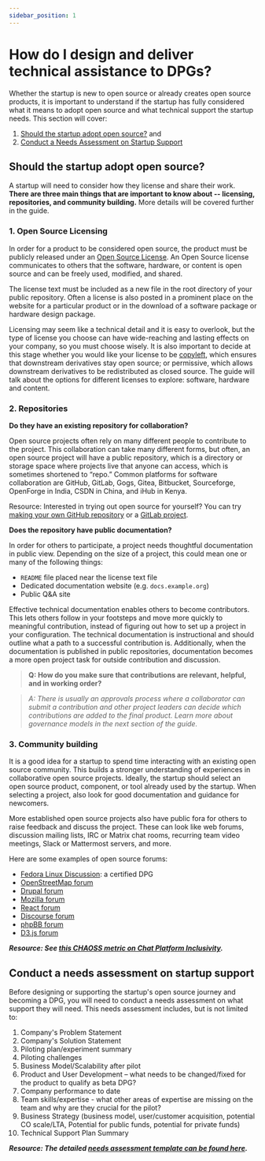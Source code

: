 ```yaml
---
sidebar_position: 1
---
```


# How do I design and deliver technical assistance to DPGs?
Whether the startup is new to open source or already creates open source products, it is important to understand if the startup has fully considered what it means to adopt open source and what technical support the startup needs. This section will cover:

1. [Should the startup adopt open source?](#should-the-startup-adopt-open-source) and
2. [Conduct a Needs Assessment on Startup Support](#conduct-a-needs-assessment-on-startup-support)


## Should the startup adopt open source?

A startup will need to consider how they license and share their work. **There are three main things that are important to know about -- licensing, repositories, and community building.** More details will be covered further in the guide.

### 1. Open Source Licensing

In order for a product to be considered open source, the product must be publicly released under an [Open Source License](https://opensource.org/licenses/). An Open Source license communicates to others that the software, hardware, or content is open source and can be freely used, modified, and shared.

The license text must be included as a new file in the root directory of your public repository. Often a license is also posted in a prominent place on the website for a particular product or in the download of a software package or hardware design package.

Licensing may seem like a technical detail and it is easy to overlook, but the type of license you choose can have wide-reaching and lasting effects on your company, so you must choose wisely. It is also important to decide at this stage whether you would like your license to be [copyleft](https://opensource.com/resources/what-is-copyleft), which ensures that downstream derivatives stay open source; or permissive, which allows downstream derivatives to be redistributed as closed source.  The guide will talk about the options for different licenses to explore: software, hardware and content.

### 2. Repositories
**Do they have an existing repository for collaboration?**

Open source projects often rely on many different people to contribute to the project. This collaboration can take many different forms, but often, an open source project will have a public repository, which is a directory or storage space where projects live that anyone can access, which is sometimes shortened to “repo.” Common platforms for software collaboration are GitHub, GitLab, Gogs, Gitea, Bitbucket, Sourceforge, OpenForge in India, CSDN in China, and iHub in Kenya.

Resource: Interested in trying out open source for yourself? You can try [making your own GitHub repository](https://docs.github.com/en/get-started/quickstart/create-a-repo) or a [GitLab project](https://docs.gitlab.com/ee/user/project/working_with_projects.html#create-a-project).

**Does the repository have public documentation?**

In order for others to participate, a project needs thoughtful documentation in public view. Depending on the size of a project, this could mean one or many of the following things:

* `README` file placed near the license text file
* Dedicated documentation website (e.g. `docs.example.org`)
* Public Q&A site

Effective technical documentation enables others to become contributors. This lets others follow in your footsteps and move more quickly to meaningful contribution, instead of figuring out how to set up a project in your configuration. The technical documentation is instructional and should outline what a path to a successful contribution is. Additionally, when the documentation is published in public repositories, documentation becomes a more open project task for outside contribution and discussion.

> **Q: How do you make sure that contributions are relevant, helpful, and in working order?**

> _A: There is usually an approvals process where a collaborator can submit a contribution and other project leaders can decide which contributions are added to the final product. Learn more about governance models in the next section of the guide._

### 3. Community building
It is a good idea for a startup to spend time interacting with an existing open source community. This builds a stronger understanding of experiences in collaborative open source projects. Ideally, the startup should select an open source product, component, or tool already used by the startup. When selecting a project, also look for good documentation and guidance for newcomers. 

More established open source projects also have public fora for others to raise feedback and discuss the project. These can look like web forums, discussion mailing lists, IRC or Matrix chat rooms, recurring team video meetings, Slack or Mattermost servers, and more. 

Here are some examples of open source forums:
* [Fedora Linux Discussion](https://discussion.fedoraproject.org/): a certified DPG
* [OpenStreetMap forum](https://forum.openstreetmap.org/)
* [Drupal forum](https://www.drupal.org/forum)
* [Mozilla forum](https://www.mozilla.org/en-US/about/forums/)
* [React forum](https://discuss.reactjs.org/)
* [Discourse forum](https://meta.discourse.org/)
* [phpBB forum](https://www.phpbb.com/community/)
* [D3.js forum](https://groups.google.com/forum/#!forum/d3-js)

_**Resource: See [this CHAOSS metric on Chat Platform Inclusivity](https://chaoss.community/metric-chat-platform-inclusivity/).**_


## Conduct a needs assessment on startup support
Before designing or supporting the startup's open source journey and becoming a DPG, you will need to conduct a needs assessment on what support they will need. This needs assessment includes, but is not limited to:

1. Company's Problem Statement 
2. Company's Solution Statement 
3. Piloting plan/experiment summary 
4. Piloting challenges 
5. Business Model/Scalability after pilot 
6. Product and User Development – what needs to be changed/fixed for the product to qualify as beta DPG? 
7. Company performance to date 
8. Team skills/expertise - what other areas of expertise are missing on the team and why are they crucial for the pilot? 
9. Business Strategy (business model, user/customer acquisition, potential CO scale/LTA, Potential for public funds, potential for private funds) 
10. Technical Support Plan Summary 

_**Resource: The detailed [needs assessment template can be found here](https://docs.google.com/document/d/1nZ9YsVc-ENKXzoMP2KEQjHIc-k_X_1-N/edit).**_
